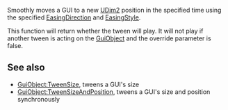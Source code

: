 Smoothly moves a GUI to a new [UDim2](https://developer.roblox.com/en-us/api-reference/datatype/UDim2) position in the specified time using the specified [EasingDirection](https://developer.roblox.com/en-us/api-reference/enum/EasingDirection) and [EasingStyle](https://developer.roblox.com/en-us/api-reference/enum/EasingStyle).

This function will return whether the tween will play. It will not play if another tween is acting on the [GuiObject](https://developer.roblox.com/en-us/api-reference/class/GuiObject) and the override parameter is false.

See also
--------

*   [GuiObject:TweenSize](https://developer.roblox.com/en-us/api-reference/function/GuiObject/TweenSize), tweens a GUI's size
*   [GuiObject:TweenSizeAndPosition](https://developer.roblox.com/en-us/api-reference/function/GuiObject/TweenSizeAndPosition), tweens a GUI's size and position synchronously